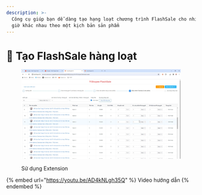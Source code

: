 ```yaml
---
description: >-
  Công cụ giúp bạn dễ dàng tạo hạng loạt chương trình FlashSale cho nhiều khung
  giờ khác nhau theo một kịch bản sản phẩm
---
```


# 🥂 Tạo FlashSale hàng loạt

<figure><img src="../../.gitbook/assets/image (1) (1) (1) (1) (1).png" alt=""><figcaption><p>Sử dụng Extension</p></figcaption></figure>

{% embed url="https://youtu.be/AD4kNLgh35Q" %}
Video hướng dẫn
{% endembed %}
